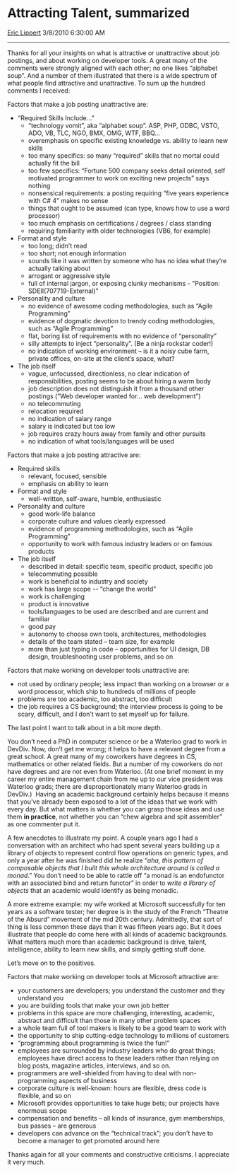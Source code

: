 # Attracting Talent, summarized

[Eric Lippert](https://social.msdn.microsoft.com/profile/Eric%20Lippert) 3/8/2010 6:30:00 AM

-----

Thanks for all your insights on what is attractive or unattractive about job postings, and about working on developer tools. A great many of the comments were strongly aligned with each other; no one likes “alphabet soup”. And a number of them illustrated that there is a wide spectrum of what people find attractive and unattractive. To sum up the hundred comments I received:

Factors that make a job posting unattractive are:

  - “Required Skills Include…”
      - “technology vomit”, aka “alphabet soup”. ASP, PHP, ODBC, VSTO, ADO, VB, TLC, NGO, BMX, OMG, WTF, BBQ…
      - overemphasis on specific existing knowledge vs. ability to learn new skills
      - too many specifics: so many “required” skills that no mortal could actually fit the bill
      - too few specifics: “Fortune 500 company seeks detail oriented, self motivated programmer to work on exciting new projects” says nothing
      - nonsensical requirements: a posting requiring “five years experience with C\# 4” makes no sense
      - things that ought to be assumed (can type, knows how to use a word processor)
      - too much emphasis on certifications / degrees / class standing
      - requiring familiarity with older technologies (VB6, for example)
  - Format and style
      - too long; didn’t read
      - too short; not enough information
      - sounds like it was written by someone who has no idea what they’re actually talking about
      - arrogant or aggressive style
      - full of internal jargon, or exposing clunky mechanisms - "Position: SDEII(707719-External)"
  - Personality and culture
      - no evidence of awesome coding methodologies, such as “Agile Programming”
      - evidence of dogmatic devotion to trendy coding methodologies, such as “Agile Programming”
      - flat, boring list of requirements with no evidence of “personality”
      - silly attempts to inject “personality”. (Be a ninja rockstar coder\!)
      - no indication of working environment – is it a noisy cube farm, private offices, on-site at the client’s space, what?
  - The job itself
      - vague, unfocussed, directionless, no clear indication of responsibilities, posting seems to be about hiring a warm body
      - job description does not distinguish it from a thousand other postings (“Web developer wanted for… web development”)
      - no telecommuting
      - relocation required
      - no indication of salary range
      - salary is indicated but too low
      - job requires crazy hours away from family and other pursuits
      - no indication of what tools/languages will be used

Factors that make a job posting attractive are:

  - Required skills
      - relevant, focused, sensible
      - emphasis on ability to learn
  - Format and style
      - well-written, self-aware, humble, enthusiastic
  - Personality and culture
      - good work-life balance
      - corporate culture and values clearly expressed
      - evidence of programming methodologies, such as “Agile Programming”
      - opportunity to work with famous industry leaders or on famous products
  - The job itself
      - described in detail: specific team, specific product, specific job
      - telecommuting possible
      - work is beneficial to industry and society
      - work has large scope -- “change the world”
      - work is challenging
      - product is innovative
      - tools/languages to be used are described and are current and familiar
      - good pay
      - autonomy to choose own tools, architectures, methodologies
      - details of the team stated – team size, for example
      - more than just typing in code – opportunities for UI design, DB design, troubleshooting user problems, and so on

Factors that make working on developer tools unattractive are:

  - not used by ordinary people; less impact than working on a browser or a word processor, which ship to hundreds of millions of people
  - problems are too academic, too abstract, too difficult
  - the job requires a CS background; the interview process is going to be scary, difficult, and I don’t want to set myself up for failure.

The last point I want to talk about in a bit more depth.

You don’t need a PhD in computer science or be a Waterloo grad to work in DevDiv. Now, don’t get me wrong; it helps to have a relevant degree from a great school. A great many of my coworkers have degrees in CS, mathematics or other related fields. But a number of my coworkers do not have degrees and are not even from Waterloo. (At one brief moment in my career my entire management chain from me up to our vice president was Waterloo grads; there are disproportionately many Waterloo grads in DevDiv.)  Having an academic background certainly helps because it means that you’ve already been exposed to a lot of the ideas that we work with every day. But what matters is whether you can grasp those ideas and use them **in practice**, not whether you can “chew algebra and spit assembler” as one commenter put it.

A few anecdotes to illustrate my point. A couple years ago I had a conversation with an architect who had spent several years building up a library of objects to represent control flow operations on generic types, and only a year after he was finished did he realize “*aha, this pattern of composable objects that I built this whole architecture around is called a monad*.” You don’t need to be able to rattle off “a monad is an endofunctor with an associated bind and return functor” in order to *write a library of objects* that an academic would identify as being monadic.

A more extreme example: my wife worked at Microsoft successfully for ten years as a software tester; her degree is in the study of the French “Theatre of the Absurd” movement of the mid 20th century. Admittedly, that sort of thing is less common these days than it was fifteen years ago. But it does illustrate that people do come here with all kinds of academic backgrounds. What matters much more than academic background is drive, talent, intelligence, ability to learn new skills, and simply getting stuff done.

Let’s move on to the positives.

Factors that make working on developer tools at Microsoft attractive are:

  - your customers are developers; you understand the customer and they understand you
  - you are building tools that make your own job better
  - problems in this space are more challenging, interesting, academic, abstract and difficult than those in many other problem spaces
  - a whole team full of tool makers is likely to be a good team to work with
  - the opportunity to ship cutting-edge technology to millions of customers
  - “programming about programming is twice the fun\!”
  - employees are surrounded by industry leaders who do great things; employees have direct access to these leaders rather than relying on blog posts, magazine articles, interviews, and so on.
  - programmers are well-shielded from having to deal with non-programming aspects of business
  - corporate culture is well-known: hours are flexible, dress code is flexible, and so on
  - Microsoft provides opportunities to take huge bets; our projects have enormous scope
  - compensation and benefits – all kinds of insurance, gym memberships, bus passes – are generous
  - developers can advance on the “technical track”; you don’t have to become a manager to get promoted around here

Thanks again for all your comments and constructive criticisms. I appreciate it very much.

